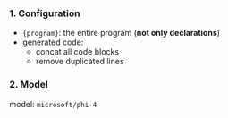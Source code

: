 ### 1. Configuration

- `{program}`: the entire program (**not only declarations**)
- generated code:
  - concat all code blocks
  - remove duplicated lines

### 2. Model
model: `microsoft/phi-4`


